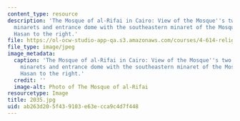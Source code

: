 ```yaml
---
content_type: resource
description: 'The Mosque of al-Rifai in Cairo: View of the Mosque''s two Mamluk-style
  minarets and entrance dome with the southeastern minaret of the Mosque of Sultan
  Hasan to the right.'
file: https://ol-ocw-studio-app-qa.s3.amazonaws.com/courses/4-614-religious-architecture-and-islamic-cultures-fall-2002/ab263d205f439103e63ecca9c4d7f448_2035.jpg
file_type: image/jpeg
image_metadata:
  caption: 'The Mosque of al-Rifai in Cairo: View of the Mosque''s two Mamluk-style
    minarets and entrance dome with the southeastern minaret of the Mosque of Sultan
    Hasan to the right.'
  credit: ''
  image-alt: Photo of The Mosque of al-Rifai
resourcetype: Image
title: 2035.jpg
uid: ab263d20-5f43-9103-e63e-cca9c4d7f448
---
```

